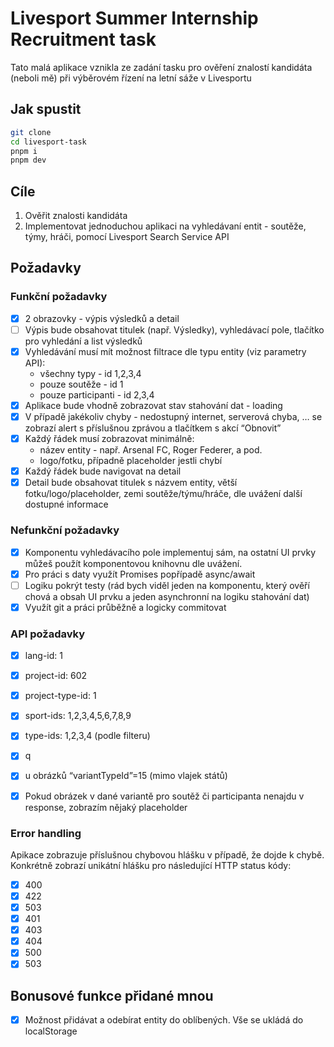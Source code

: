 # Livesport Summer Internship Recruitment task

Tato malá aplikace vznikla ze zadání tasku pro ověření znalostí kandidáta (neboli mě) při výběrovém řízení na letní sáže v Livesportu

## Jak spustit

```bash
git clone
cd livesport-task
pnpm i
pnpm dev
```

## Cíle

1. Ověřit znalosti kandidáta
2. Implementovat jednoduchou aplikaci na vyhledávaní entit - soutěže, týmy, hráči, pomocí Livesport Search Service API

## Požadavky

### Funkční požadavky

- [x] 2 obrazovky - výpis výsledků a detail
- [ ] Výpis bude obsahovat titulek (např. Výsledky), vyhledávací pole, tlačítko pro vyhledání a list výsledků
- [x] Vyhledávání musí mít možnost filtrace dle typu entity (viz parametry API):
  - všechny typy - id 1,2,3,4
  - pouze soutěže - id 1
  - pouze participanti - id 2,3,4
- [x] Aplikace bude vhodně zobrazovat stav stahování dat - loading
- [x] V případě jakékoliv chyby - nedostupný internet, serverová chyba, … se zobrazí alert s příslušnou zprávou a tlačítkem s akcí “Obnovit”
- [x] Každý řádek musí zobrazovat minimálně:
  - název entity - např. Arsenal FC, Roger Federer, a pod.
  - logo/fotku, případně placeholder jestli chybí
- [x] Každý řádek bude navigovat na detail
- [x] Detail bude obsahovat titulek s názvem entity, větší fotku/logo/placeholder, zemi soutěže/týmu/hráče, dle uvážení další dostupné informace

### Nefunkční požadavky

- [x] Komponentu vyhledávacího pole implementuj sám, na ostatní UI prvky můžeš použít komponentovou knihovnu dle uvážení.
- [x] Pro práci s daty využít Promises popřípadě async/await
- [ ] Logiku pokrýt testy (rád bych viděl jeden na komponentu, který ověří chová a obsah
      UI prvku a jeden asynchronní na logiku stahování dat)
- [x] Využít git a práci průběžně a logicky commitovat

### API požadavky

- [x] lang-id: 1
- [x] project-id: 602
- [x] project-type-id: 1
- [x] sport-ids: 1,2,3,4,5,6,7,8,9
- [x] type-ids: 1,2,3,4 (podle filteru)
- [x] q

- [x] u obrázků “variantTypeId”=15 (mimo vlajek států)
- [x] Pokud obrázek v dané variantě pro soutěž či participanta nenajdu v response, zobrazím nějaký placeholder

### Error handling

Apikace zobrazuje příslušnou chybovou hlášku v případě, že dojde k chybě. Konkrétně zobrazí unikátní hlášku pro následující HTTP status kódy:

- [x] 400
- [x] 422
- [x] 503
- [x] 401
- [x] 403
- [x] 404
- [x] 500
- [x] 503

## Bonusové funkce přidané mnou

- [x] Možnost přidávat a odebírat entity do oblíbených. Vše se ukládá do localStorage
